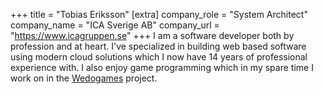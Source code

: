 +++
title = "Tobias Eriksson"
[extra]
company_role = "System Architect"
company_name = "ICA Sverige AB"
company_url  = "https://www.icagruppen.se"
+++
I am a software developer both by profession and at heart.
I've specialized in building web based software using modern cloud
solutions which I now have 14 years of professional experience with.
I also enjoy game programming which in my spare time I work on in
the [Wedogames](https://wedogames.com/) project.